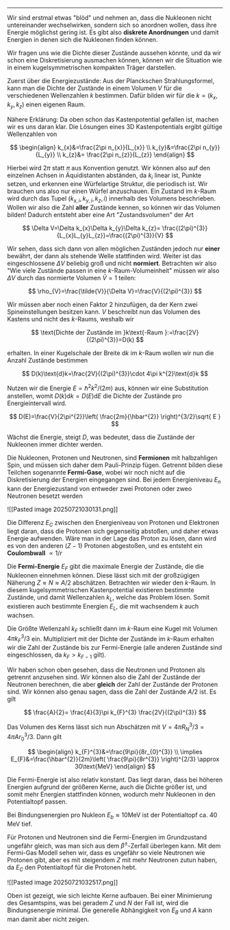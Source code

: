 ***

Wir sind erstmal etwas "blöd" und nehmen an, dass die Nukleonen nicht untereinander wechselwirken, sondern sich so anordnen wollen, dass ihre Energie möglichst gering ist. Es gibt also **diskrete Anordnungen** und damit Energien in denen sich die Nukleonen finden können.

Wir fragen uns wie die Dichte dieser Zustände aussehen könnte, und da wir schon eine Diskretisierung ausmachen können, können wir die Situation wie in einem kugelsymmetrischen kompakten Träger darstellen.

Zuerst über die Energiezustände: Aus der Planckschen Strahlungsformel, kann man die Dichte der Zustände in einem Volumen $V$ für die verschiedenen Wellenzahlen $k$ bestimmen. Dafür bilden wir für die $k=(k_{x},k_{y},k_{z})$ einen eigenen Raum.

Nähere Erklärung: Da oben schon das Kastenpotential gefallen ist, machen wir es uns daran klar. Die Lösungen eines 3D Kastenpotentials ergibt gültige Wellenzahlen von

$$
\begin{align}
k_{x}&=\frac{2\pi n_{x}}{L_{x}} \\
k_{y}&=\frac{2\pi n_{y}}{L_{y}} \\
k_{z}&= \frac{2\pi n_{z}}{L_{z}}
\end{align}
$$

Hierbei wird $2\pi$ statt $\pi$ aus Konvention genutzt. Wir können also auf den einzelnen Achsen in Äquidistanten abständen, da $k_{i}$ linear ist, Punkte setzen, und erkennen eine Würfelartige Struktur, die periodisch ist. Wir brauchen uns also nur einen Würfel anzuschauen. Ein Zustand im $k$-Raum wird durch das Tupel $(k_{x,i},k_{y,i},k_{z},i)$ innerhalb des Volumens beschrieben. Wollen wir also die Zahl **aller** Zustände kennen, so können wir das Volumen bilden! Dadurch entsteht aber eine Art "Zustandsvolumen" der Art

$$
\Delta V=\Delta k_{x}\Delta k_{y}\Delta k_{z}= \frac{(2\pi)^{3}}{L_{x}L_{y}L_{z}}=\frac{(2\pi)^{3}}{V}
$$

Wir sehen, dass sich dann von allen möglichen Zuständen jedoch nur **einer** bewährt, der dann als stehende Welle stattfinden wird. Weiter ist das eingeschlossene $\Delta V$ beliebig groß und nicht **normiert**. Betrachten wir also "Wie viele Zustände passen in eine $k$-Raum-Volumeinheit" müssen wir also $\Delta V$ durch das normierte Volumen $\tilde{V}=1$ teilen:

$$
\rho_{V}=\frac{\tilde{V}}{\Delta V}=\frac{V}{(2\pi)^{3}}
$$

Wir müssen aber noch einen Faktor $2$ hinzufügen, da der Kern zwei Spineinstellungen besitzen kann. $V$ beschreibt nun das Volumen des Kastens und nicht des $k$-Raums, weshalb wir

$$
\text{Dichte der Zustände im }k\text{-Raum }:=\frac{2V}{(2\pi)^{3}}=D(k)
$$

erhalten. In einer Kugelschale der Breite $\text{d}k$ im $k$-Raum wollen wir nun die Anzahl Zustände bestimmen

$$
D(k)\text{d}k=\frac{2V}{(2\pi)^{3}}\cdot 4\pi k^{2}\text{d}k
$$

Nutzen wir die Energie $E=\hbar^{2}k^{2} /(2m)$ aus, können wir eine Substitution anstellen, womit $D(k)\text{d}k=D(E)\text{d}E$ die Dichte der Zustände pro Energieintervall wird.

$$
D(E)=\frac{V}{2\pi^{2}}\left( \frac{2m}{\hbar^{2}} \right)^{3/2}\sqrt{ E }
$$

Wächst die Energie, steigt $D$, was bedeutet, dass die Zustände der Nukleonen immer dichter werden.

Die Nukleonen, Protonen und Neutronen, sind **Fermionen** mit halbzahligen Spin, und müssen sich daher dem Pauli-Prinzip fügen. Getrennt bilden diese Teilchen sogenannte **Fermi-Gase**, wobei wir noch nicht auf die Diskretisierung der Energien eingegangen sind. Bei jedem Energieniveau $E_{n}$ kann der Energiezustand von entweder zwei Protonen oder zweo Neutronen besetzt werden

![[Pasted image 20250721030131.png]]

Die Differenz $E_{C}$ zwischen den Energieniveau von Protonen und Elektronen liegt daran, dass die Protonen sich gegenseitig abstoßen, und daher etwas Energie aufwenden. Wäre man in der Lage das Proton zu lösen, dann wird es von den anderen $(Z-1)$ Protonen abgestoßen, und es entsteht ein **Coulombwall** $\propto 1/r$

Die **Fermi-Energie** $E_{F}$ gibt die maximale Energie der Zustände, die die Nukleonen einnehmen können. Diese lässt sich mit der großzügigen Näherung $Z \approx N \approx A /2$ abschätzen. Betrachten wir wieder den $k$-Raum. In diesem kugelsymmetrischen Kastenpotential existieren bestimmte Zustände, und damit Wellenzahlen $k_{L}$, welche das Problem lösen. Somit existieren auch bestimmte Energien $E_{L}$, die mit wachsendem $k$ auch wachsen.

Die Größte Wellenzahl $k_{F}$ schließt dann im $k$-Raum eine Kugel mit Volumen $4\pi k_{F}^{3} /3$ ein. Multipliziert mit der Dichte der Zustände im $k$-Raum erhalten wir die Zahl der Zustände bis zur Fermi-Energie (alle anderen Zustände sind eingeschlossen, da $k_{F}>k_{F-1}$ gilt).

Wir haben schon oben gesehen, dass die Neutronen und Protonen als getrennt anzusehen sind. Wir können also die Zahl der Zustände der Neutronen berechnen, die aber **gleich** der Zahl der Zustände der Protonen sind. Wir können also genau sagen, dass die Zahl der Zustände $A /2$ ist. Es gilt

$$
\frac{A}{2}= \frac{4}{3}\pi k_{F}^{3} \frac{2V}{(2\pi)^{3}}
$$

Das Volumen des Kerns lässt sich nun Abschätzen mit $V=4\pi R_{N}^{3} /3= 4\pi Ar_{0}^{3} /3$. Dann gilt

$$
\begin{align}
k_{F}^{3}&=\frac{9\pi}{8r_{0}^{3}} \\
\implies E_{F}&=\frac{\hbar^{2}}{2m}\left( \frac{9\pi}{8r^{3}} \right)^{2/3} \approx 30\text{MeV}
\end{align}
$$

Die Fermi-Energie ist also relativ konstant. Das liegt daran, dass bei höheren Energien aufgrund der größeren Kerne, auch die Dichte größer ist, und somit mehr Energien stattfinden können, wodurch mehr Nukleonen in den Potentialtopf passen.

Bei Bindungsenergien pro Nukleon $E_{b}\approx 10\text{MeV}$ ist der Potentialtopf ca. $40\text{ MeV}$ tief.

Für Protonen und Neutronen sind die Fermi-Energien im Grundzustand ungefähr gleich, was man sich aus dem $\beta^{\pm}$-Zerfall überlegen kann.
Mit dem Fermi-Gas Modell sehen wir, dass es ungefähr so viele Neutronen wie Protonen gibt, aber es mit steigendem $Z$ mit mehr Neutronen zutun haben, da $E_{C}$ den Potentialtopf für die Protonen hebt.

![[Pasted image 20250721032517.png]]

Oben ist gezeigt, wie sich leichte Kerne aufbauen. Bei einer Minimierung des Gesamtspins, was bei geradem $Z$ und $N$ der Fall ist, wird die Bindungsenergie minimal. Die generelle Abhängigkeit von $E_{B}$ und $A$ kann man damit aber nicht zeigen.